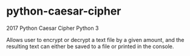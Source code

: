 # python-caesar-cipher
2017 Python Caesar Cipher
Python 3

Allows user to encrypt or decrypt a text file by a given amount, and the resulting text can either be saved to a file or printed in the console.
